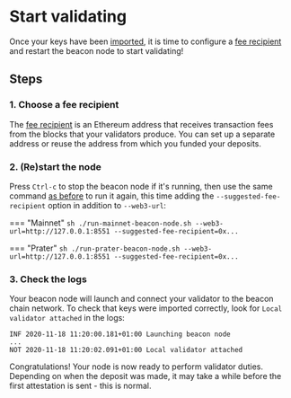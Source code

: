# Start validating

Once your keys have been [imported](./keys.md), it is time to configure a [fee recipient](./suggested-fee-recipient.md) and restart the beacon node to start validating!

## Steps

### 1. Choose a fee recipient

The [fee recipient](./suggested-fee-recipient.md) is an Ethereum address that receives transaction fees from the blocks that your validators produce. You can set up a separate address or reuse the address from which you funded your deposits.

### 2. (Re)start the node

Press `Ctrl-c` to stop the beacon node if it's running, then use the same command [as before]() to run it again, this time adding the `--suggested-fee-recipient` option in addition to `--web3-url`:

=== "Mainnet"
    ```sh
    ./run-mainnet-beacon-node.sh --web3-url=http://127.0.0.1:8551 --suggested-fee-recipient=0x...
    ```

=== "Prater"
    ```sh
    ./run-prater-beacon-node.sh --web3-url=http://127.0.0.1:8551 --suggested-fee-recipient=0x...
    ```

### 3. Check the logs

Your beacon node will launch and connect your validator to the beacon chain network. To check that keys were imported correctly, look for `Local validator attached` in the logs:

```
INF 2020-11-18 11:20:00.181+01:00 Launching beacon node
...
NOT 2020-11-18 11:20:02.091+01:00 Local validator attached
```

Congratulations! Your node is now ready to perform validator duties. Depending on when the deposit was made, it may take a while before the first attestation is sent - this is normal.
